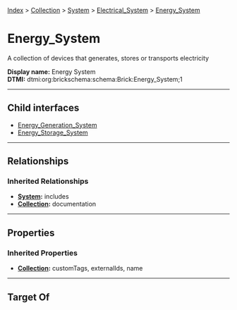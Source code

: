 [Index](../../../../index.md) > [Collection](../../../Collection.md) > [System](../../System.md) > [Electrical_System](../Electrical_System.md) > [Energy_System](#)
# Energy_System

A collection of devices that generates, stores or transports electricity


**Display name:** Energy System<br />
**DTMI:** dtmi:org:brickschema:schema:Brick:Energy_System;1

---

## Child interfaces
* [Energy_Generation_System](Energy_Generation_System.md)
* [Energy_Storage_System](Energy_Storage_System/Energy_Storage_System.md)

---

## Relationships

### Inherited Relationships
* **[System](../../System.md):** includes
* **[Collection](../../../Collection.md):** documentation

---

## Properties

### Inherited Properties
* **[Collection](../../../Collection.md):** customTags, externalIds, name

---

## Target Of
